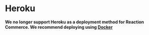 # Heroku

**We no longer support Heroku as a deployment method for Reaction Commerce. We recommend deploying using [Docker](https://docs.reactioncommerce.com/reaction-docs/master/deploying-reaction-using-docker)**
